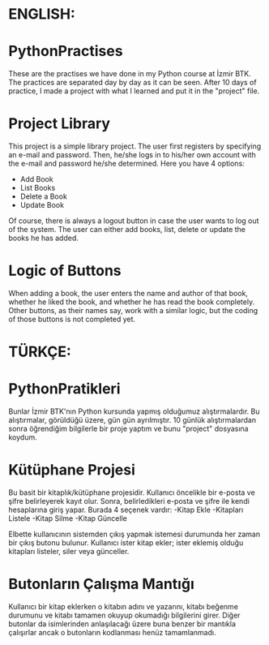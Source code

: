 # ENGLISH:

# PythonPractises
These are the practises we have done in my Python course at İzmir BTK.
The practices are separated day by day as it can be seen.
After 10 days of practice, I made a project with what I learned and put it in the "project" file.

# Project Library
This project is a simple library project.
The user first registers by specifying an e-mail and password. Then, he/she logs in to his/her own account with the e-mail and password he/she determined.
Here you have 4 options:
- Add Book
- List Books
- Delete a Book
- Update Book

Of course, there is always a logout button in case the user wants to log out of the system.
The user can either add books, list, delete or update the books he has added.

# Logic of Buttons
When adding a book, the user enters the name and author of that book, whether he liked the book, and whether he has read the book completely.
Other buttons, as their names say, work with a similar logic, but the coding of those buttons is not completed yet.



# TÜRKÇE:

# PythonPratikleri
Bunlar İzmir BTK'nın Python kursunda yapmış olduğumuz alıştırmalardır.
Bu alıştırmalar, görüldüğü üzere, gün gün ayrılmıştır.
10 günlük alıştırmalardan sonra öğrendiğim bilgilerle bir proje yaptım ve bunu "project" dosyasına koydum.

# Kütüphane Projesi
Bu basit bir kitaplık/kütüphane projesidir.
Kullanıcı öncelikle bir e-posta ve şifre belirleyerek kayıt olur. Sonra, belirledikleri e-posta ve şifre ile kendi hesaplarına giriş yapar.
Burada 4 seçenek vardır:
-Kitap Ekle
-Kitapları Listele
-Kitap Silme
-Kitap Güncelle

Elbette kullanıcının sistemden çıkış yapmak istemesi durumunda her zaman bir çıkış butonu bulunur.
Kullanıcı ister kitap ekler; ister eklemiş olduğu kitapları listeler, siler veya günceller.

# Butonların Çalışma Mantığı
Kullanıcı bir kitap eklerken o kitabın adını ve yazarını, kitabı beğenme durumunu ve kitabı tamamen okuyup okumadığı bilgilerini girer.
Diğer butonlar da isimlerinden anlaşılacağı üzere buna benzer bir mantıkla çalışırlar ancak o butonların kodlanması henüz tamamlanmadı.

